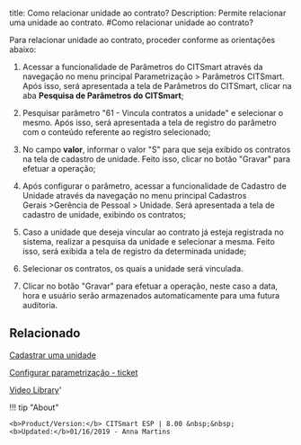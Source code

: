 title: Como relacionar unidade ao contrato?
Description: Permite relacionar uma unidade ao contrato.
#Como relacionar unidade ao contrato?

Para relacionar unidade ao contrato, proceder conforme as orientações abaixo:

1.  Acessar a funcionalidade de Parâmetros do CITSmart através da navegação
    no menu principal Parametrização \> Parâmetros CITSmart. Após isso, será
    apresentada a tela de Parâmetros do CITSmart, clicar na aba **Pesquisa
    de Parâmetros do CITSmart**;

2.  Pesquisar parâmetro "61 - Vincula contratos a unidade" e selecionar
    o mesmo. Após isso, será apresentada a tela de registro do parâmetro com o
    conteúdo referente ao registro selecionado;

3.  No campo **valor**, informar o valor "S" para que seja exibido os contratos
    na tela de cadastro de unidade. Feito isso, clicar no botão "Gravar" para
    efetuar a operação;

4.  Após configurar o parâmetro, acessar a funcionalidade de Cadastro de
    Unidade através da navegação no menu principal Cadastros
    Gerais \>Gerência de Pessoal \> Unidade. Será apresentada a tela
    de cadastro de unidade, exibindo os contratos;

5.  Caso a unidade que deseja vincular ao contrato já esteja registrada no
    sistema, realizar a pesquisa da unidade e selecionar a mesma. Feito isso,
    será exibida a tela de registro da determinada unidade;

6.  Selecionar os contratos, os quais a unidade será vinculada.

7.  Clicar no botão "Gravar" para efetuar a operação, neste caso a data, hora e
    usuário serão armazenados automaticamente para uma futura auditoria.


Relacionado
-------

[Cadastrar uma unidade](/pt-br/citsmart-esp-8/platform-administration/region-and-language/register-unit.html)

[Configurar parametrização - ticket](/pt-br/citsmart-esp-8/platform-administration/parameters-list/configure-parametrization-ticket.html)


<i class='fa fa-youtube-play  fa-2x' style='color:#97ce17;vertical-align: middle;'> </i> [Video Library](https://www.youtube.com/playlist?list=PLB5qK2uzf2RN9wA1DbVHEot2QD2gW8_jq)'

!!! tip "About"

    <b>Product/Version:</b> CITSmart ESP | 8.00 &nbsp;&nbsp;
    <b>Updated:</b>01/16/2019 - Anna Martins

